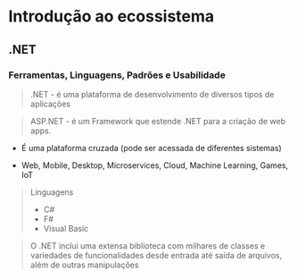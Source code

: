 # Introdução ao ecossistema

## .NET
### Ferramentas, Linguagens, Padrões e Usabilidade

> .NET - é uma plataforma de desenvolvimento de diversos tipos de aplicações

> ASP.NET - é um Framework que estende .NET para a criação de web apps.

* É uma plataforma cruzada (pode ser acessada de diferentes sistemas)

* Web, Mobile, Desktop, Microservices, Cloud, Machine Learning, Games, IoT

> Linguagens
> * C#
> * F#
> * Visual Basic

> O .NET inclui uma extensa biblioteca com milhares de classes e variedades de funcionalidades desde entrada até saída de arquivos, além de outras manipulações
